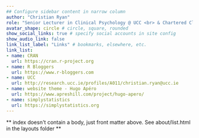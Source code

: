 ```yaml
---
## Configure sidebar content in narrow column
author: "Christian Ryan"
role: "Senior Lecturer in Clinical Psychology @ UCC <br> & Chartered Clinical Psychologist"
avatar_shape: circle # circle, square, rounded
show_social_links: true # specify social accounts in site config
show_audio_link: false
link_list_label: "Links" # bookmarks, elsewhere, etc.
link_list:
- name: CRAN
  url: https://cran.r-project.org
- name: R Bloggers
  url: https://www.r-bloggers.com
- name: UCC
  url: http://research.ucc.ie/profiles/A011/christian.ryan@ucc.ie
- name: website theme - Hugo Apéro
  url: https://www.apreshill.com/project/hugo-apero/
- name: simplystatistics
  url: https://simplystatistics.org
---
```


** index doesn't contain a body, just front matter above.
See about/list.html in the layouts folder **
